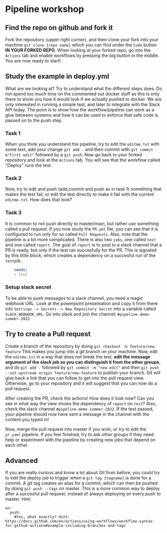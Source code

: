# Pipeline workshop
## Find the repo on github and fork it
Fork the repository (upper right corner),
and then clone your fork into your machine `git clone {repo name}` which you can find under the `Code` button **IN YOUR  FORKED REPO**. When looking at your forked repo, go into the `Actions` tab and enable workflows by pressing the big button in the middle. You are now ready to start!

## Study the example in deploy.yml
What are we looking at? Try to understand what the different
steps does. Do not spend too much time on the commented out
docker stuff as this is only there to show you how it would look if we actually pushed to docker. We are only interested in
running a simple test, and later to integrate with the Slack API today. The point is to show how
the workflow/pipeline can work as a glue between systems and how it can
 be used to enforce that safe code is passed on
to the push step.  

### Task 1
When you think you understand the pipeline,
try to edit the `editme.txt` with some text, add your change
`git add .` and then commit with `git commit -m"First edit"`
followed by a `git push`. Now go back to your forked repository and look at the `Actions` tab. You will
see that the workflow called "Deploy" runs the test.

### Task 2
Now, try to edit and push (add,commit and push as in task 1) something that makes the test fail,
or edit the test directly to make it fail with the current `editme.txt`. How does that look?

### Task 3
It is common to not push directly to master/main, but rather
use something called a pull request. If you now study
the `PR.yml` file, you can see that it is configured to run
only for so called `Pull Requests`. Also, note that
the pipeline is a bit more complicated. There is
also two `jobs`, one called `test` and one called `report`.
The goal of `report` is to post to a slack channel that a PR is ready, but only if the test ran succesfully for the PR. This is signaled by this little block, which creates a dependency on a succesful run of the `test`job.
```yaml
    needs:
    - test
```
### Setup slack secret
To be able to push messages to a slack channel, you need a magic webhook URL. Look at the powerpoint presentation and copy it from there into `Settings -> Secrets -> New Repository Secret` into a variable called `SLACK_WEBHOOK_URL`.
Go into slack and join the channel: `#pipeline-demo-summer-2022`

## Try to create a Pull request
Create a branch of the repository by doing
`git checkout -b feature/new-feature`
This makes you jump into a git branch on your machine.
Now, edit the `editme.txt` in a way that does not break the test, **edit the message argument of the slack job so you can distinguish it from the other groups**, and do
`git add .` followed by `git commit -m "new edit"` and then
 `git push --set-upstream origin feature/new-feature` to publish your branch. Git will give back a link that you can follow to get into the pull request view. Otherwise, go to your repository and it will suggest that you can now do a pull request.

After creating the PR, check the actions! How does it look now? Can you see in what way the view shows the dependency of `report` on `test`? Also, check the slack channel 
`#pipeline-demo-summer-2022`. If the test passed, your pipeline should now have sent a message in the channel with the content you typed in!

Now, merge the pull request into master if you wish, or try to edit the `pr.yaml` pipeline. If you feel finished, try to ask other groups if they need help or experiment with the pipeline by creating new jobs that depend on each other. 

## Advanced
If you are really curious and know a lot about Git from before, you could try to edit the deploy job to trigger when a `git tag {tagname}` is done for a commit. A git tag creates an alias for a commit, which can then be pushed by doing `git push --tags` on master. This is a more common way to deploy after a succesful pull request, instead of always deploying on every push to master. Hint:
```
on:
  push:
    #Yes, what exactly? Hint: https://docs.github.com/en/actions/using-workflows/workflow-syntax-for-github-actions#example-including-branches-and-tags
```
